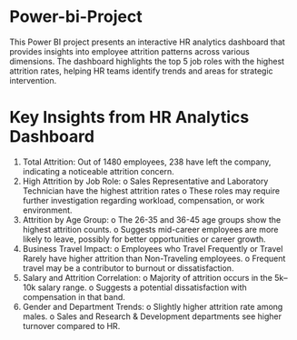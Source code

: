 # Power-bi-Project
This Power BI project presents an interactive HR analytics dashboard that provides insights into employee attrition patterns across various dimensions. The dashboard highlights the top 5 job roles with the highest attrition rates, helping HR teams identify trends and areas for strategic intervention.

# Key Insights from HR Analytics Dashboard
1.	Total Attrition:
     Out of 1480 employees, 238 have left the company, indicating a noticeable attrition concern.
2.	High Attrition by Job Role:
     o	Sales Representative and Laboratory Technician have the highest attrition rates
     o	These roles may require further investigation regarding workload, compensation, or work environment.
4.	Attrition by Age Group:
     o	The 26-35 and 36-45 age groups show the highest attrition counts.
     o	Suggests mid-career employees are more likely to leave, possibly for better opportunities or career growth.
5.	Business Travel Impact:
     o	Employees who Travel Frequently or Travel Rarely have higher attrition than Non-Traveling employees.
     o	Frequent travel may be a contributor to burnout or dissatisfaction.
6.	Salary and Attrition Correlation:
     o	Majority of attrition occurs in the 5k–10k salary range.
     o	Suggests a potential dissatisfaction with compensation in that band.
7.	Gender and Department Trends:
     o	Slightly higher attrition rate among males.
     o	Sales and Research & Development departments see higher turnover compared to HR.
 
